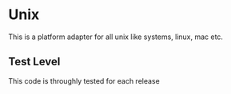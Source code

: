 Unix
====

This is a platform adapter for all unix like systems, linux, mac etc.

Test Level
----------

This code is throughly tested for each release
